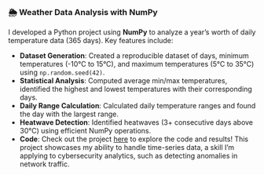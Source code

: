 ### 🌦️ Weather Data Analysis with NumPy
I developed a Python project using **NumPy** to analyze a year’s worth of daily temperature data (365 days). Key features include:
- **Dataset Generation**: Created a reproducible dataset of days, minimum temperatures (-10°C to 15°C), and maximum temperatures (5°C to 35°C) using `np.random.seed(42)`.
- **Statistical Analysis**: Computed average min/max temperatures, identified the highest and lowest temperatures with their corresponding days.
- **Daily Range Calculation**: Calculated daily temperature ranges and found the day with the largest range.
- **Heatwave Detection**: Identified heatwaves (3+ consecutive days above 30°C) using efficient NumPy operations.
- **Code**: Check out the project [here](https://github.com/Moksel-arch/weather-data-numpy) to explore the code and results!
This project showcases my ability to handle time-series data, a skill I’m applying to cybersecurity analytics, such as detecting anomalies in network traffic.
